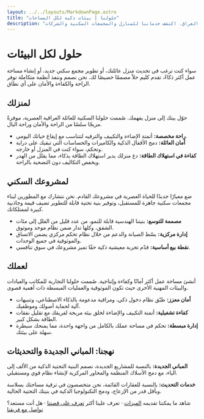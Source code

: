 ```yaml
---
layout: ../../layouts/MarkdownPage.astro
title: "حلولنا | بيئات ذكية لكل المساحات"
description: "تقدم كليم حلولاً مخصصة للمنازل والمكاتب الذكية، للمباني الجديدة والقائمة في العراق. اكتشف خدماتنا للمنازل والمجمعات السكنية والشركات."
---
```


# حلول لكل البيئات

سواء كنت ترغب في تحديث منزل عائلتك، أو تطوير مجمع سكني جديد، أو إنشاء مساحة عمل أكثر ذكاءً، تقدم كليم حلاً مصممًا خصيصًا لك. نحن نصمم وننفذ أنظمة متكاملة توفر الراحة والكفاءة والأمان على أي نطاق.
## لمنزلك

حوّل بيتك إلى منزل يفهمك. صُممت حلولنا السكنية للعائلة العراقية العصرية، موفرةً مزيجًا سلسًا من الراحة والأمان وراحة البال.

- **راحة مخصصة:** أتمتة الإضاءة والتكييف والترفيه لتتناسب مع إيقاع حياتك اليومي.
- **أمان العائلة:** دمج الأقفال الذكية والكاميرات والحساسات التي تبقيك على دراية وتحكم، سواء كنت في المنزل أو خارجه.
- **كفاءة في استهلاك الطاقة:** دع منزلك يدير استهلاك الطاقة بذكاء، مما يقلل من الهدر ويخفض التكاليف دون التضحية بالراحة.
## لمشروعك السكني

ضع معيارًا جديدًا للحياة العصرية في مشروعك القادم. نحن نتشارك مع المطورين لبناء مجمعات سكنية جاهزة للمستقبل، وتوفير بنية تحتية قابلة للتطوير تضيف قيمة وجاذبية كبيرة لممتلكاتك.

- **مصممة للتوسع:** بنيتنا الهندسية قابلة للنمو، من عدد قليل من الفلل إلى مئات الشقق، وكلها تدار ضمن نظام موحد وموثوق.
- **إدارة مركزية:** بسّط الصيانة والدعم من خلال نظام تحكم مركزي يضمن الاتساق والموثوقية في جميع الوحدات.
- **نقطة بيع أساسية:** قدّم تجربة معيشية ذكية حقًا تميز مشروعك في سوق تنافسي.
## لعملك

أنشئ مساحة عمل أكثر أمانًا وكفاءة وإنتاجية. صُممت حلولنا التجارية للمكاتب والعيادات والبيئات المهنية الأخرى حيث تكون الموثوقية والعمليات المبسطة ذات أهمية قصوى.

- **أمان معزز:** طبّق نظام دخول ذكي، ومراقبة مدعومة بالذكاء الاصطناعي، وتنبيهات آلية لحماية أصولك وموظفيك.
- **كفاءة تشغيلية:** أتمتة التكييف والإضاءة لخلق بيئة مريحة لفريقك مع تقليل نفقات الطاقة بشكل كبير.
- **إدارة مبسطة:** تحكم في مساحة عملك بالكامل من واجهة واحدة، مما يمنحك سيطرة سهلة على بيئتك.
## نهجنا: المباني الجديدة والتحديثات

**المباني الجديدة:** بالنسبة للمشاريع الجديدة، نصمم البنية التحتية الذكية من الألف إلى الياء، مع دمج الأسلاك المنظمة والمحاور المركزية لإنشاء نظام قوي ومستقبلي.

**خدمات التحديث:** بالنسبة للعقارات القائمة، نحن متخصصون في ترقية مساحتك بسلاسة وبأقل قدر من الإزعاج، ودمج التكنولوجيا الذكية في بنيتك التحتية الحالية.

شاهد ما يمكننا تقديمه [الميزات](/ar/features) · تعرف علينا أكثر [تعرف على قصتنا](/ar/about) · هل أنت مستعد؟ [تواصل مع فريقنا](/ar/contact)